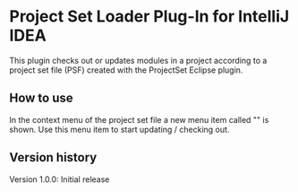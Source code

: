 # Project Set Loader Plug-In for IntelliJ IDEA

This plugin checks out or updates modules in a project according to a project set file (PSF) created with the ProjectSet Eclipse plugin.

## How to use

In the context menu of the project set file a new menu item called "" is shown. Use this menu item to start updating / checking out.

## Version history

Version 1.0.0: Initial release
